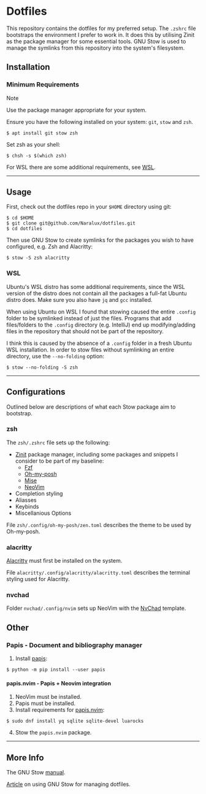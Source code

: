 # Dotfiles

This repository contains the dotfiles for my preferred setup. The `.zshrc` file bootstraps the environment I prefer to work in. It does this by utilising Zinit as the package manager for some essential tools. GNU Stow is used to manage the symlinks from this repository into the system's filesystem.

## Installation

### Minimum Requirements

> [!NOTE]
> Use the package manager appropriate for your system.

Ensure you have the following installed on your system: `git`, `stow` and `zsh`.

```
$ apt install git stow zsh
```

Set zsh as your shell:
```
$ chsh -s $(which zsh)
```

For WSL there are some additional requirements, see [WSL](#WSL).

---

## Usage

First, check out the dotfiles repo in your `$HOME` directory using git:

```
$ cd $HOME
$ git clone git@github.com/Naralux/dotfiles.git
$ cd dotfiles
```

Then use GNU Stow to create symlinks for the packages you wish to have configured, e.g. Zsh and Alacritty:

```
$ stow -S zsh alacritty
```

### WSL

Ubuntu's WSL distro has some additional requirements, since the WSL version of the distro does not contain all the packages a full-fat Ubuntu distro does. Make sure you also have `jq` and `gcc` installed.

When using Ubuntu on WSL I found that stowing caused the entire `.config` folder to be symlinked instead of just the files.
Programs that add files/folders to the `.config` directory (e.g. IntelliJ) end up modifying/adding files in the repository that should not be part of the repository.

I think this is caused by the absence of a `.config` folder in a fresh Ubuntu WSL installation. In order to stow files without symlinking an entire directory, use the `--no-folding` option:

```
$ stow --no-folding -S zsh
```

---

## Configurations

Outlined below are descriptions of what each Stow package aim to bootstrap.

### zsh

The `zsh/.zshrc` file sets up the following:

- [Zinit](https://github.com/zdharma-continuum/zinit) package manager, including some packages and snippets I consider to be part of my baseline:
    - [Fzf](https://github.com/junegunn/fzf)
    - [Oh-my-posh](https://github.com/JanDeDobbeleer/oh-my-posh)
    - [Mise](https://github.com/jdx/mise)
    - [NeoVim](https://neovim.io/)
- Completion styling
- Aliasses
- Keybinds
- Miscellanious Options

File `zsh/.config/oh-my-posh/zen.toml` describes the theme to be used by Oh-my-posh.

### alacritty

[Alacritty](https://github.com/alacritty/alacritty) must first be installed on the system.

File `alacritty/.config/alacritty/alacritty.toml` describes the terminal styling used for Alacritty.

### nvchad

Folder `nvchad/.config/nvim` sets up NeoVim with the [NvChad](https://github.com/NvChad/NvChad) template.

## Other

### Papis - Document and bibliography manager
1. Install [papis](https://github.com/papis/papis):

```
$ python -m pip install --user papis
```

#### papis.nvim - Papis + Neovim integration
1. NeoVim must be installed.
2. Papis must be installed.
3. Install requirements for [papis.nvim](https://github.com/jghauser/papis.nvim?tab=readme-ov-file#installation):

```
$ sudo dnf install yq sqlite sqlite-devel luarocks
```

4. Stow the `papis.nvim` package.

---

## More Info

The GNU Stow [manual](https://www.gnu.org/software/stow/manual/stow.html).

[Article](https://brandon.invergo.net/news/2012-05-26-using-gnu-stow-to-manage-your-dotfiles.html) on using GNU Stow for managing dotfiles.
